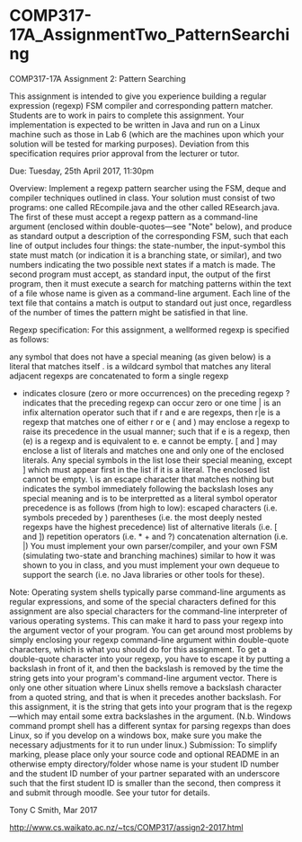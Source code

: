 # COMP317-17A_AssignmentTwo_PatternSearching

COMP317-17A   Assignment 2:  Pattern Searching

This assignment is intended to give you experience building a regular expression (regexp) FSM compiler and corresponding pattern matcher. Students are to work in pairs to complete this assignment. Your implementation is expected to be written in Java and run on a Linux machine such as those in Lab 6 (which are the machines upon which your solution will be tested for marking purposes). Deviation from this specification requires prior approval from the lecturer or tutor.

Due:  Tuesday, 25th April 2017, 11:30pm

Overview:     Implement a regexp pattern searcher using the FSM, deque and compiler techniques outlined in class. Your solution must consist of two programs: one called REcompile.java and the other called REsearch.java. The first of these must accept a regexp pattern as a command-line argument (enclosed within double-quotes—see "Note" below), and produce as standard output a description of the corresponding FSM, such that each line of output includes four things: the state-number, the input-symbol this state must match (or indication it is a branching state, or similar), and two numbers indicating the two possible next states if a match is made. The second program must accept, as standard input, the output of the first program, then it must execute a search for matching patterns within the text of a file whose name is given as a command-line argument. Each line of the text file that contains a match is output to standard out just once, regardless of the number of times the pattern might be satisfied in that line.

Regexp specification:     For this assignment, a wellformed regexp is specified as follows:

any symbol that does not have a special meaning (as given below) is a literal that matches itself
. is a wildcard symbol that matches any literal
adjacent regexps are concatenated to form a single regexp
* indicates closure (zero or more occurrences) on the preceding regexp
? indicates that the preceding regexp can occur zero or one time
| is an infix alternation operator such that if r and e are regexps, then r|e is a regexp that matches one of either r or e
( and ) may enclose a regexp to raise its precedence in the usual manner; such that if e is a regexp, then (e) is a regexp and is equivalent to e. e cannot be empty.
[ and ] may enclose a list of literals and matches one and only one of the enclosed literals. Any special symbols in the list lose their special meaning, except ] which must appear first in the list if it is a literal. The enclosed list cannot be empty.
\ is an escape character that matches nothing but indicates the symbol immediately following the backslash loses any special meaning and is to be interpretted as a literal symbol
operator precedence is as follows (from high to low):
escaped characters (i.e. symbols preceded by \)
parentheses (i.e. the most deeply nested regexps have the highest precedence)
list of alternative literals (i.e. [ and ])
repetition operators (i.e. * + and ?)
concatenation
alternation (i.e. |)
You must implement your own parser/compiler, and your own FSM (simulating two-state and branching machines) similar to how it was shown to you in class, and you must implement your own dequeue to support the search (i.e. no Java libraries or other tools for these).

Note:     Operating system shells typically parse command-line arguments as regular expressions, and some of the special characters defined for this assignment are also special characters for the command-line interpreter of various operating systems. This can make it hard to pass your regexp into the argument vector of your program. You can get around most problems by simply enclosing your regexp command-line argument within double-quote characters, which is what you should do for this assignment. To get a double-quote character into your regexp, you have to escape it by putting a backslash in front of it, and then the backslash is removed by the time the string gets into your program's command-line argument vector. There is only one other situation where Linux shells remove a backslash character from a quoted string, and that is when it precedes another backslash. For this assignment, it is the string that gets into your program that is the regexp—which may entail some extra backslashes in the argument. (N.b. Windows command prompt shell has a different syntax for parsing regexps than does Linux, so if you develop on a windows box, make sure you make the necessary adjustments for it to run under linux.)
Submission:       To simplify marking, please place only your source code and optional README in an otherwise empty directory/folder whose name is your student ID number and the student ID number of your partner separated with an underscore such that the first student ID is smaller than the second, then compress it and submit through moodle. See your tutor for details. 
  
  Tony C Smith, Mar 2017
  
  http://www.cs.waikato.ac.nz/~tcs/COMP317/assign2-2017.html
